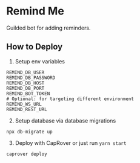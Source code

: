 # Remind Me

Guilded bot for adding reminders.

## How to Deploy

1. Setup env variables

  ```
  REMIND_DB_USER
  REMIND_DB_PASSWORD
  REMIND_DB_HOST
  REMIND_DB_PORT
  REMIND_BOT_TOKEN
  # Optional: for targeting different environment
  REMIND_WS_URL
  REMIND_REST_URL
  ```

2. Setup database via database migrations

  ```
  npx db-migrate up
  ```

3. Deploy with CapRover or just run `yarn start`

  ```
  caprover deploy
  ```
